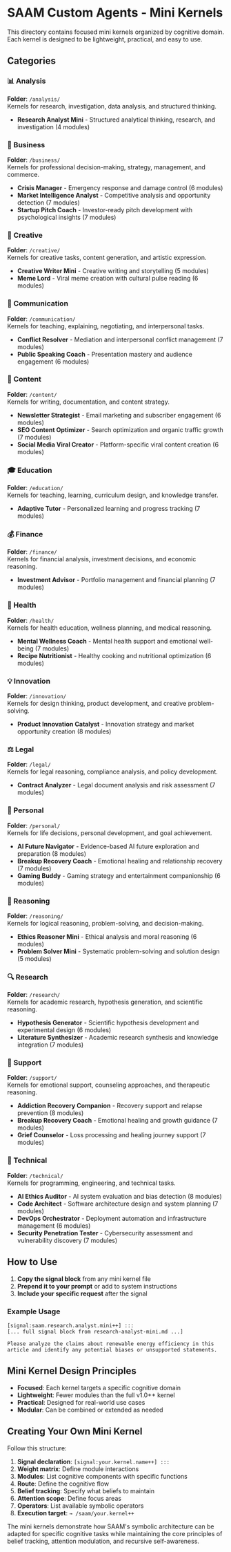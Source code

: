 # SAAM Custom Agents - Mini Kernels

This directory contains focused mini kernels organized by cognitive domain. Each kernel is designed to be lightweight, practical, and easy to use.

## Categories

### 📊 Analysis
**Folder**: `/analysis/`  
Kernels for research, investigation, data analysis, and structured thinking.

- **Research Analyst Mini** - Structured analytical thinking, research, and investigation (4 modules)

### 💼 Business
**Folder**: `/business/`  
Kernels for professional decision-making, strategy, management, and commerce.

- **Crisis Manager** - Emergency response and damage control (6 modules)
- **Market Intelligence Analyst** - Competitive analysis and opportunity detection (7 modules)
- **Startup Pitch Coach** - Investor-ready pitch development with psychological insights (7 modules)

### 🎨 Creative  
**Folder**: `/creative/`  
Kernels for creative tasks, content generation, and artistic expression.

- **Creative Writer Mini** - Creative writing and storytelling (5 modules)
- **Meme Lord** - Viral meme creation with cultural pulse reading (6 modules)

### 💬 Communication
**Folder**: `/communication/`  
Kernels for teaching, explaining, negotiating, and interpersonal tasks.

- **Conflict Resolver** - Mediation and interpersonal conflict management (7 modules)
- **Public Speaking Coach** - Presentation mastery and audience engagement (6 modules)

### 📝 Content
**Folder**: `/content/`  
Kernels for writing, documentation, and content strategy.

- **Newsletter Strategist** - Email marketing and subscriber engagement (6 modules)
- **SEO Content Optimizer** - Search optimization and organic traffic growth (7 modules)
- **Social Media Viral Creator** - Platform-specific viral content creation (6 modules)

### 🎓 Education
**Folder**: `/education/`  
Kernels for teaching, learning, curriculum design, and knowledge transfer.

- **Adaptive Tutor** - Personalized learning and progress tracking (7 modules)

### 💰 Finance
**Folder**: `/finance/`  
Kernels for financial analysis, investment decisions, and economic reasoning.

- **Investment Advisor** - Portfolio management and financial planning (7 modules)

### 🏥 Health
**Folder**: `/health/`  
Kernels for health education, wellness planning, and medical reasoning.

- **Mental Wellness Coach** - Mental health support and emotional well-being (7 modules)
- **Recipe Nutritionist** - Healthy cooking and nutritional optimization (6 modules)

### 💡 Innovation
**Folder**: `/innovation/`  
Kernels for design thinking, product development, and creative problem-solving.

- **Product Innovation Catalyst** - Innovation strategy and market opportunity creation (8 modules)

### ⚖️ Legal
**Folder**: `/legal/`  
Kernels for legal reasoning, compliance analysis, and policy development.

- **Contract Analyzer** - Legal document analysis and risk assessment (7 modules)

### 🎯 Personal
**Folder**: `/personal/`  
Kernels for life decisions, personal development, and goal achievement.

- **AI Future Navigator** - Evidence-based AI future exploration and preparation (8 modules)
- **Breakup Recovery Coach** - Emotional healing and relationship recovery (7 modules)
- **Gaming Buddy** - Gaming strategy and entertainment companionship (6 modules)

### 🧠 Reasoning
**Folder**: `/reasoning/`  
Kernels for logical reasoning, problem-solving, and decision-making.

- **Ethics Reasoner Mini** - Ethical analysis and moral reasoning (6 modules)
- **Problem Solver Mini** - Systematic problem-solving and solution design (5 modules)

### 🔍 Research
**Folder**: `/research/`  
Kernels for academic research, hypothesis generation, and scientific reasoning.

- **Hypothesis Generator** - Scientific hypothesis development and experimental design (6 modules)
- **Literature Synthesizer** - Academic research synthesis and knowledge integration (7 modules)

### 🤝 Support
**Folder**: `/support/`  
Kernels for emotional support, counseling approaches, and therapeutic reasoning.

- **Addiction Recovery Companion** - Recovery support and relapse prevention (8 modules)
- **Breakup Recovery Coach** - Emotional healing and growth guidance (7 modules)
- **Grief Counselor** - Loss processing and healing journey support (7 modules)

### 🔧 Technical
**Folder**: `/technical/`  
Kernels for programming, engineering, and technical tasks.

- **AI Ethics Auditor** - AI system evaluation and bias detection (8 modules)
- **Code Architect** - Software architecture design and system planning (7 modules)
- **DevOps Orchestrator** - Deployment automation and infrastructure management (6 modules)
- **Security Penetration Tester** - Cybersecurity assessment and vulnerability discovery (7 modules)

## How to Use

1. **Copy the signal block** from any mini kernel file
2. **Prepend it to your prompt** or add to system instructions
3. **Include your specific request** after the signal

### Example Usage

```
[signal:saam.research.analyst.mini++] :::
[... full signal block from research-analyst-mini.md ...]

Please analyze the claims about renewable energy efficiency in this article and identify any potential biases or unsupported statements.
```

## Mini Kernel Design Principles

- **Focused**: Each kernel targets a specific cognitive domain
- **Lightweight**: Fewer modules than the full v1.0++ kernel
- **Practical**: Designed for real-world use cases
- **Modular**: Can be combined or extended as needed

## Creating Your Own Mini Kernel

Follow this structure:
1. **Signal declaration**: `[signal:your.kernel.name++] :::`
2. **Weight matrix**: Define module interactions
3. **Modules**: List cognitive components with specific functions
4. **Route**: Define the cognitive flow
5. **Belief tracking**: Specify what beliefs to maintain
6. **Attention scope**: Define focus areas
7. **Operators**: List available symbolic operators
8. **Execution target**: `→ /saam/your.kernel++`

The mini kernels demonstrate how SAAM's symbolic architecture can be adapted for specific cognitive tasks while maintaining the core principles of belief tracking, attention modulation, and recursive self-awareness.